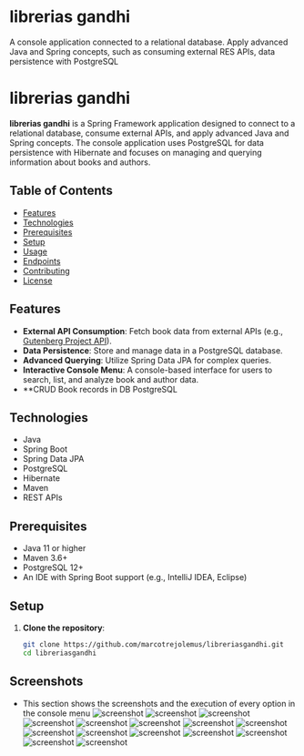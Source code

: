 # librerias gandhi
A console application connected to a relational database. Apply advanced Java and Spring concepts, such as consuming external RES APIs, data persistence with PostgreSQL
# librerias gandhi

**librerias gandhi** is a Spring Framework application designed to connect to a relational database, consume external APIs, and apply advanced Java and Spring concepts. The console application uses PostgreSQL for data persistence with Hibernate and focuses on managing and querying information about books and authors.

## Table of Contents

- [Features](#features)
- [Technologies](#technologies)
- [Prerequisites](#prerequisites)
- [Setup](#setup)
- [Usage](#usage)
- [Endpoints](#endpoints)
- [Contributing](#contributing)
- [License](#license)

## Features

- **External API Consumption**: Fetch book data from external APIs (e.g., [Gutenberg Project API](https://gutendex.com)).
- **Data Persistence**: Store and manage data in a PostgreSQL database.
- **Advanced Querying**: Utilize Spring Data JPA for complex queries.
- **Interactive Console Menu**: A console-based interface for users to search, list, and analyze book and author data.
- **CRUD Book records in DB PostgreSQL

## Technologies

- Java
- Spring Boot
- Spring Data JPA
- PostgreSQL
- Hibernate
- Maven
- REST APIs

## Prerequisites

- Java 11 or higher
- Maven 3.6+
- PostgreSQL 12+
- An IDE with Spring Boot support (e.g., IntelliJ IDEA, Eclipse)

## Setup

1. **Clone the repository**:
   ```bash
   git clone https://github.com/marcotrejolemus/libreriasgandhi.git
   cd libreriasgandhi
## Screenshots
- This section shows the screenshots and the execution of every option in the console menu
![screenshot](https://github.com/marcotrejolemus/libreriasgandhi/tree/main/assets/Screenshot_1.jpg)
![screenshot](https://github.com/marcotrejolemus/libreriasgandhi/tree/main/assets/Screenshot_2.jpg)
![screenshot](https://github.com/marcotrejolemus/libreriasgandhi/tree/main/assets/Screenshot_3.jpg)
![screenshot](https://github.com/marcotrejolemus/libreriasgandhi/tree/main/assets/Screenshot_4.jpg)
![screenshot](https://github.com/marcotrejolemus/libreriasgandhi/tree/main/assets/Screenshot_5.jpg)
![screenshot](https://github.com/marcotrejolemus/libreriasgandhi/tree/main/assets/Screenshot_6.jpg)
![screenshot](https://github.com/marcotrejolemus/libreriasgandhi/tree/main/assets/Screenshot_7.jpg)
![screenshot](https://github.com/marcotrejolemus/libreriasgandhi/tree/main/assets/Screenshot_8.jpg)
![screenshot](https://github.com/marcotrejolemus/libreriasgandhi/tree/main/assets/Screenshot_9.jpg)
![screenshot](https://github.com/marcotrejolemus/libreriasgandhi/tree/main/assets/Screenshot_10.jpg)
![screenshot](https://github.com/marcotrejolemus/libreriasgandhi/tree/main/assets/Screenshot_11.jpg)
![screenshot](https://github.com/marcotrejolemus/libreriasgandhi/tree/main/assets/Screenshot_12.jpg)
![screenshot](https://github.com/marcotrejolemus/libreriasgandhi/tree/main/assets/Screenshot_13.jpg)
![screenshot](https://github.com/marcotrejolemus/libreriasgandhi/tree/main/assets/Screenshot_14.jpg)
![screenshot](https://github.com/marcotrejolemus/libreriasgandhi/tree/main/assets/Screenshot_15.jpg)
